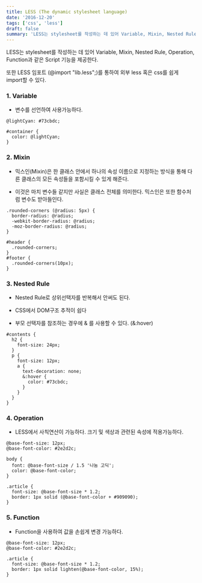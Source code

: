 ```yaml
---
title: LESS (The dynamic stylesheet language)
date: '2016-12-20'
tags: ['css', 'less']
draft: false
summary: 'LESS는 stylesheet를 작성하는 데 있어 Variable, Mixin, Nested Rule, Operation, Function과 같은 Script 기능을 제공한다.'
---
```


LESS는 stylesheet를 작성하는 데 있어 Variable, Mixin, Nested Rule, Operation, Function과 같은 Script 기능을 제공한다.

또한 LESS 임포트 (@import "lib.less";)를 통하여 외부 less 혹은 css를 쉽게 import할 수 있다.

### 1. Variable

- 변수를 선언하여 사용가능하다.

```less
@lightCyan: #73cbdc;

#container {
  color: @lightCyan;
}
```

### 2. Mixin

- 믹스인(Mixin)은 한 클래스 안에서 하나의 속성 이름으로 지정하는 방식을 통해 다른 클래스의 모든 속성들을 포함시킬 수 있게 해준다.

- 이것은 마치 변수들 같지만 사실은 클래스 전체를 의미한다. 믹스인은 또한 함수처럼 변수도 받아들인다.

```less
.rounded-corners (@radius: 5px) {
  border-radius: @radius;
  -webkit-border-radius: @radius;
  -moz-border-radius: @radius;
}

#header {
  .rounded-corners;
}
#footer {
  .rounded-corners(10px);
}
```

### 3. Nested Rule

- Nested Rule로 상위선택자를 반복해서 안써도 된다.

- CSS에서 DOM구조 추적이 쉽다

- 부모 선택자를 참조하는 경우에 & 를 사용할 수 있다. (&:hover)

```less
#contents {
  h2 {
    font-size: 24px;
  }
  p {
    font-size: 12px;
    a {
      text-decoration: none;
      &:hover {
        color: #73cbdc;
      }
    }
  }
}
```

### 4. Operation

- LESS에서 사칙연산이 가능하다. 크기 및 색상과 관련된 속성에 적용가능하다.

```less
@base-font-size: 12px;
@base-font-color: #2e2d2c;

body {
  font: @base-font-size / 1.5 '나눔 고딕';
  color: @base-font-color;
}

.article {
  font-size: @base-font-size * 1.2;
  border: 1px solid (@base-font-color + #909090);
}
```

### 5. Function

- Function을 사용하여 값을 손쉽게 변경 가능하다.

```less
@base-font-size: 12px;
@base-font-color: #2e2d2c;

.article {
  font-size: @base-font-size * 1.2;
  border: 1px solid lighten(@base-font-color, 15%);
}
```
